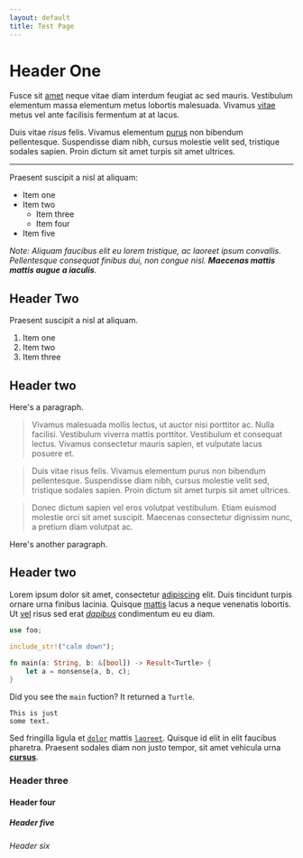 ```yaml
---
layout: default
title: Test Page
---
```


# Header One

Fusce sit [amet][l] neque vitae diam interdum feugiat ac sed mauris. Vestibulum
elementum massa elementum metus lobortis malesuada. Vivamus [vitae][l] metus vel
ante facilisis fermentum at at lacus.

Duis vitae _risus_ felis. Vivamus elementum [purus][l] non bibendum
pellentesque. Suspendisse diam nibh, cursus molestie velit sed, tristique
sodales sapien. Proin dictum sit amet turpis sit amet ultrices.

---

Praesent suscipit a nisl at aliquam:

- Item one
- Item two
  - Item three
  - Item four
- Item five

_Note: Aliquam faucibus elit eu lorem tristique, ac laoreet ipsum convallis.
Pellentesque consequat finibus dui, non congue nisl. **Maecenas mattis mattis
augue a iaculis**._


## Header Two

Praesent suscipit a nisl at aliquam.

1. Item one
2. Item two
3. Item three


## Header two

Here's a paragraph.

> Vivamus malesuada mollis lectus, ut auctor nisi porttitor ac. Nulla facilisi.
  Vestibulum viverra mattis porttitor. Vestibulum et consequat lectus. Vivamus
  consectetur mauris sapien, et vulputate lacus posuere et.

> Duis vitae risus felis. Vivamus elementum purus non bibendum pellentesque.
  Suspendisse diam nibh, cursus molestie velit sed, tristique sodales sapien.
  Proin dictum sit amet turpis sit amet ultrices.

> Donec dictum sapien vel eros volutpat vestibulum. Etiam euismod molestie orci
  sit amet suscipit. Maecenas consectetur dignissim nunc, a pretium diam
  volutpat ac.

Here's another paragraph.


## Header two

Lorem ipsum dolor sit amet, consectetur [adipiscing][l] elit.
Duis tincidunt turpis ornare urna finibus lacinia. Quisque [mattis][l] lacus a neque
venenatis lobortis. Ut [vel][l] risus sed erat [*dapibus*][l] condimentum eu eu diam.

```rust
use foo;

include_str!("calm down");

fn main(a: String, b: &[bool]) -> Result<Turtle> {
    let a = nonsense(a, b, c);
}
```

Did you see the `main` fuction? It returned a `Turtle`.

```
This is just
some text.
```

Sed fringilla ligula et [`dolor`][l] mattis [`laoreet`][l]. Quisque id elit in
elit faucibus pharetra. Praesent sodales diam non justo tempor, sit amet
vehicula urna [**cursus**][l].

### Header three

#### Header four

##### Header five

###### Header six

[l]: https://example.com

<div class="text-colored" style="height:2rem"></div>
<div class="bg-colored" style="height:1rem"></div>
<div class="link-colored" style="height:1rem"></div>
<div class="bg-colored" style="height:1rem"></div>
<div class="inline-code-colored" style="height:1rem"></div>
<div class="bg-colored" style="height:1rem"></div>
<div class="accent-colored" style="height:1rem"></div>
<div class="bg-colored" style="height:1rem"></div>
<div class="text-colored" style="height:2rem"></div>
